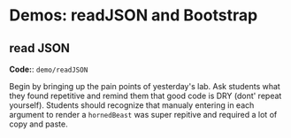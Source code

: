 # Demos: readJSON and Bootstrap

## read JSON

**Code:**: `demo/readJSON`

Begin by bringing up the pain points of yesterday's lab. Ask students what they found repetitive and remind them that good code is DRY (dont' repeat yourself). Students should recognize that manualy entering in each argument to render a `hornedBeast` was super repitive and required a lot of copy and paste. 

